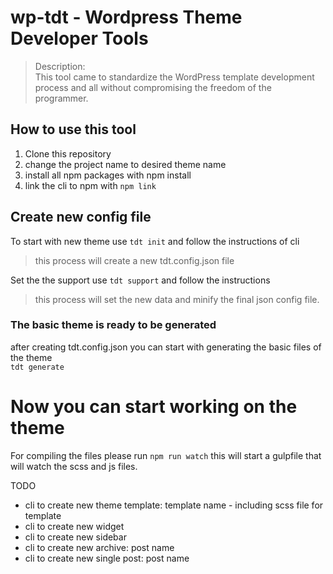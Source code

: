 # wp-tdt - Wordpress Theme Developer Tools

> Description:  
> This tool came to standardize the WordPress template development process and all without compromising the freedom of the programmer.

## How to use this tool
1. Clone this repository
2. change the project name to desired theme name
3. install all npm packages with npm install
4. link the cli to npm with `npm link`

## Create new config file
To start with new theme use `tdt init` and follow the instructions of cli

> this process will create a new tdt.config.json file

Set the the support use `tdt support` and follow the instructions

> this process will set the new data and minify the final json config file.

### The basic theme is ready to be generated
after creating tdt.config.json you can start with generating the basic files of the theme <br>
`tdt generate`


# Now you can start working on the theme
For compiling the files please run `npm run watch` this will start a gulpfile that will watch the scss and js files.






TODO
* cli to create new theme template: template name - including scss file for template
* cli to create new widget
* cli to create new sidebar
* cli to create new archive: post name
* cli to create new single post: post name
